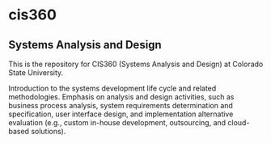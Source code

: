 # cis360

## Systems Analysis and Design

This is the repository for CIS360 (Systems Analysis and Design) at Colorado State University.

Introduction to the systems development life cycle and related methodologies. Emphasis on analysis and design activities, such as business process analysis, system requirements determination and specification, user interface design, and implementation alternative evaluation (e.g., custom in-house development, outsourcing, and cloud-based solutions).